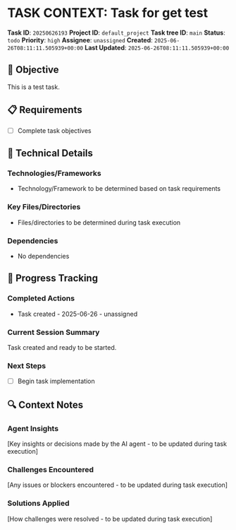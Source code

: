 # TASK CONTEXT: Task for get test

**Task ID**: `20250626193`
**Project ID**: `default_project`
**Task tree ID**: `main`
**Status**: `todo`
**Priority**: `high`
**Assignee**: `unassigned`
**Created**: `2025-06-26T08:11:11.505939+00:00`
**Last Updated**: `2025-06-26T08:11:11.505939+00:00`

## 🎯 Objective
This is a test task.

## 📋 Requirements
- [ ] Complete task objectives

## 🔧 Technical Details
### Technologies/Frameworks
- Technology/Framework to be determined based on task requirements

### Key Files/Directories
- Files/directories to be determined during task execution

### Dependencies
- No dependencies

## 🚀 Progress Tracking
### Completed Actions
- Task created - 2025-06-26 - unassigned

### Current Session Summary
Task created and ready to be started.

### Next Steps
- [ ] Begin task implementation

## 🔍 Context Notes
### Agent Insights
[Key insights or decisions made by the AI agent - to be updated during task execution]

### Challenges Encountered
[Any issues or blockers encountered - to be updated during task execution]

### Solutions Applied
[How challenges were resolved - to be updated during task execution]
